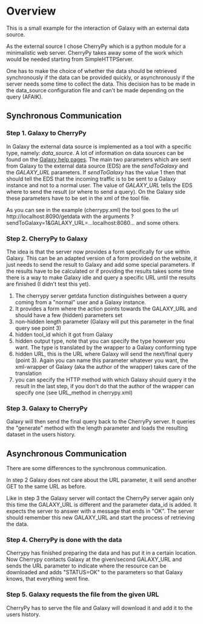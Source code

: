 # Overview

This is a small example for the interaction of Galaxy with an external data source. 

As the external source I chose CherryPy which is a python module for a minimalistic web server. CherryPy takes away some of the work which would be needed starting from SimpleHTTPServer.

One has to make the choice of whether the data should be retrieved synchronously if the data can be provided quickly, or asynchronously if the server needs some time to collect the data. This decision has to be made in the data_source configuration file and can't be made depending on the query (AFAIK). 

## Synchronous Communication

### Step 1. Galaxy to CherryPy
In Galaxy the external data source is implemented as a tool with a specific type, namely: *data_source*. A lot of information on data sources can be found on the [Galaxy help pages](https://wiki.galaxyproject.org/Admin/Internals/DataSources).
The main two parameters which are sent from Galaxy to the external data source (EDS) are the *sendToGalaxy* and the *GALAXY_URL* parameters. If *sendToGalaxy* has the value 1 then that should tell the EDS that the incoming traffic is to be sent to a Galaxy instance and not to a normal user. The value of *GALAXY_URL* tells the EDS where to send the result (or where to send a query). On the Galaxy side these parameters have to be set in the xml of the tool file. 

As you can see in the example (cherrypy.xml) the tool goes to the url http://localhost:8090/getdata with the arguments ?sendToGalaxy=1&GALAXY_URL=...localhost:8080... and some others. 


### Step 2. CherryPy to Galaxy
The idea is that the server now provides a form specifically for use within Galaxy. This can be an adapted version of a form provided on the website, it just needs to send the result to Galaxy and add some special parameters. If the results have to be calculated or if providing the results takes some time there is a way to make Galaxy idle and query a specific URL until the results are finished (I didn't test this yet).

1. The cherrypy server getdata function distinguishes between a query coming from a "normal" user and a Galaxy instance.  
2. It provides a form where the action points towards the GALAXY_URL and should have a few (hidden) parameters set
  1. non-hidden length parameter (Galaxy will put this parameter in the final query see point 3)
  2. hidden tool_id which it got from Galaxy
  3. hidden output type, note that you can specify the type however you want. The type is translated by the wrapper to a Galaxy conforming type
  4. hidden URL, this is the URL where Galaxy will send the next/final query (point 3). Again you can name this parameter whatever you want, the xml-wrapper of Galaxy (aka the author of the wrapper) takes care of the translation
  5. you can specify the HTTP method with which Galaxy should query it the result in the last step, if you don't do that the author of the wrapper can specify one (see URL_method in cherrypy.xml) 

### Step 3. Galaxy to CherryPy
Galaxy will then send the final query back to the CherryPy server. It queries the "generate" method with the length parameter and loads the resulting dataset in the users history.

## Asynchronous Communication

There are some differences to the synchronous communication. 

In step 2 Galaxy does not care about the URL parameter, it will send another GET to the same URL as before.

Like in step 3 the Galaxy server will contact the CherryPy server again only this time the GALAXY_URL is different and the parameter data_id is added. It expects the server to answer with a message that ends in "OK". The server should remember this new GALAXY_URL and start the process of retrieving the data.

### Step 4. CherryPy is done with the data
Cherrypy has finished preparing the data and has put it in a certain location. Now Cherrypy contacts Galaxy at the given/second GALAXY_URL and sends the URL parameter to indicate where the resource can be downloaded and adds "STATUS=OK" to the parameters so that Galaxy knows, that everything went fine.

### Step 5. Galaxy requests the file from the given URL 
CherryPy has to serve the file and Galaxy will download it and add it to the users history.
